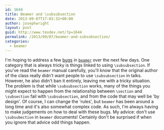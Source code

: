 ```yaml
---
id: 1644
title: Beamer and \subsubsection
date: 2013-09-07T17:03:32+00:00
author: josephwright
layout: post
guid: http://www.texdev.net/?p=1644
permalink: /2013/09/07/beamer-and-subsubsection/
categories:
  - beamer
---
```

I'm hoping to address a few <a href="https://bitbucket.org/rivanvx/beamer/issues?status=new&amp;status=open">bugs</a> in <a href="http://ctan.org/pkg/beamer"><code>beamer</code></a> over the next few days. One category that is always tricky is things linked to using <code>\subsubsection</code>. If you've read the <code>beamer</code> manual carefully, you'll know that the original author of the class really didn't want people to use <code>\subsubsection</code> in talks. However, he also didn't ban it entirely, leaving me with a tricky situation. The problem is that while <code>\subsubsection</code> works, many of the things you might expect to happen from the relationship between <code>\section</code> and <code>\subsection</code> fail with <code>\subsubsection</code>, and from the code that may well be 'by design'. Of course, I can change the 'rules', but <code>beamer</code> has been around a long time and it's also somewhat complex code. As such, I'm always having to make judgements on how to deal with these bugs. My advice: don't use <code>\subsubection</code> in <code>beamer</code> documents! Certainly don't be surprised if when you ignore that advice odd things happen.
